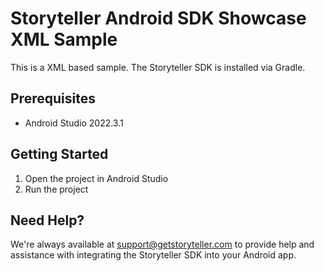 # Storyteller Android SDK Showcase XML Sample

This is a XML based sample. The Storyteller SDK is installed via Gradle.

## Prerequisites

- Android Studio 2022.3.1

## Getting Started

1. Open the project in Android Studio
2. Run the project

## Need Help?

We're always available at [support@getstoryteller.com](mailto:support@getstoryteller.com?Subject=Android%20Showcase%20App%20XML) to provide help and assistance with integrating the Storyteller SDK into your Android app.
